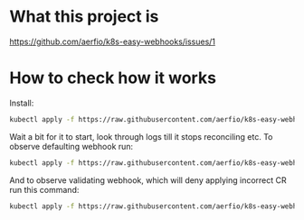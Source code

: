 # What this project is

<https://github.com/aerfio/k8s-easy-webhooks/issues/1>

# How to check how it works

Install:

```bash
kubectl apply -f https://raw.githubusercontent.com/aerfio/k8s-easy-webhooks/master/webhook.yaml
```

Wait a bit for it to start, look through logs till it stops reconciling etc. To observe defaulting webhook run:

```bash
kubectl apply -f https://raw.githubusercontent.com/aerfio/k8s-easy-webhooks/master/config/samples/test_v1alpha1_tester_defaulted.yaml
```

And to observe validating webhook, which will deny applying incorrect CR run this command:

```bash
kubectl apply -f https://raw.githubusercontent.com/aerfio/k8s-easy-webhooks/master/config/samples/test_v1alpha1_tester_incorrect.yaml
```
